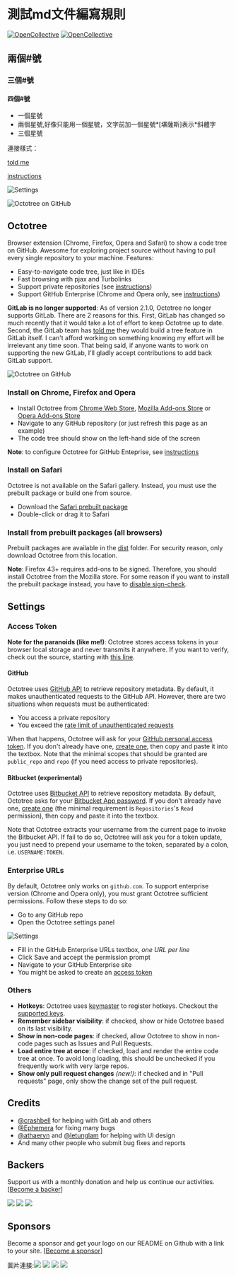 # 測試md文件編寫規則

[![OpenCollective](https://opencollective.com/octotree/backers/badge.svg)](#backers)
[![OpenCollective](https://opencollective.com/octotree/sponsors/badge.svg)](#sponsors)

## 兩個#號
### 三個#號
#### 四個#號

* 一個星號
* 兩個星號,好像只能用一個星號，文字前加一個星號*[堪薩斯]表示*斜體字
* 三個星號

連接樣式：

[told me](https://github.com/buunguyen/octotree/issues/265)

[instructions](#access-token)

![Settings](docs/settings.jpg)

![Octotree on GitHub](docs/chrome-github.jpg)


## Octotree
Browser extension (Chrome, Firefox, Opera and Safari) to show a code tree on GitHub. Awesome for exploring project source without having to pull every single repository to your machine. Features:

* Easy-to-navigate code tree, just like in IDEs
* Fast browsing with pjax and Turbolinks
* Support private repositories (see [instructions](#access-token))
* Support GitHub Enterprise (Chrome and Opera only, see [instructions](#enterprise-urls))

__GitLab is no longer supported__:
As of version 2.1.0, Octotree no longer supports GitLab. There are 2 reasons for this. First, GitLab has changed so much recently that it would take a lot of effort to keep Octotree up to date. Second, the GitLab team has [told me](https://github.com/buunguyen/octotree/issues/265) they would build a tree feature in GitLab itself. I can't afford working on something knowing my effort will be irrelevant any time soon. That being said, if anyone wants to work on supporting the new GitLab, I'll gladly accept contributions to add back GitLab support.

![Octotree on GitHub](docs/chrome-github.jpg)


### Install on Chrome, Firefox and Opera
* Install Octotree from [Chrome Web Store](https://chrome.google.com/webstore/detail/octotree/bkhaagjahfmjljalopjnoealnfndnagc), [Mozilla Add-ons Store](https://addons.mozilla.org/en-US/firefox/addon/octotree/) or [Opera Add-ons Store](https://addons.opera.com/en/extensions/details/octotree/)
* Navigate to any GitHub repository (or just refresh this page as an example)
* The code tree should show on the left-hand side of the screen

__Note__: to configure Octotree for GitHub Enteprise, see [instructions](#enterprise-urls)

### Install on Safari

Octotree is not available on the Safari gallery. Instead, you must use the prebuilt package or build one from source.

* Download the [Safari prebuilt package](https://github.com/buunguyen/octotree/blob/master/dist/safari.safariextz?raw=true)
* Double-click or drag it to Safari

### Install from prebuilt packages (all browsers)

Prebuilt packages are available in the  [dist](https://github.com/buunguyen/octotree/tree/master/dist) folder. For security reason, only download Octotree from this location.

__Note__: Firefox 43+ requires add-ons to be signed. Therefore, you should install Octotree from the Mozilla store. For some reason if you want to install the prebuilt package instead, you have to [disable sign-check](https://github.com/buunguyen/octotree/issues/220#issuecomment-166012724).

## Settings
### Access Token

__Note for the paranoids (like me!)__: Octotree stores access tokens in your browser local storage and never transmits it anywhere. If you want to verify, check out the source, starting with [this line](https://github.com/buunguyen/octotree/blob/master/src/view.options.js#L77).

#### GitHub
Octotree uses [GitHub API](https://developer.github.com/v3/) to retrieve repository metadata. By default, it makes unauthenticated requests to the GitHub API. However, there are two situations when requests must be authenticated:

* You access a private repository
* You exceed the [rate limit of unauthenticated requests](https://developer.github.com/v3/#rate-limiting)

When that happens, Octotree will ask for your [GitHub personal access token](https://help.github.com/articles/creating-an-access-token-for-command-line-use). If you don't already have one, [create one](https://github.com/settings/tokens/new), then copy and paste it into the textbox. Note that the minimal scopes that should be granted are `public_repo` and `repo` (if you need access to private repositories).

#### Bitbucket (experimental)
Octotree uses [Bitbucket API](https://confluence.atlassian.com/bitbucket/repositories-endpoint-1-0-296092719.html) to retrieve repository metadata. By default, Octotree asks for your [Bitbucket App password](https://confluence.atlassian.com/bitbucket/app-passwords-828781300.html). If you don't already have one, [create one](https://bitbucket.org/account/admin/app-passwords) (the minimal requirement is `Repositories`'s `Read` permission), then copy and paste it into the textbox.

Note that Octotree extracts your username from the current page to invoke the Bitbucket API. If fail to do so, Octotree will ask you for a token update, you just need to prepend your username to the token, separated by a colon, i.e. `USERNAME:TOKEN`.

### Enterprise URLs
By default, Octotree only works on `github.com`. To support enterprise version (Chrome and Opera only), you must grant Octotree sufficient permissions. Follow these steps to do so:

* Go to any GitHub repo
* Open the Octotree settings panel

![Settings](docs/settings.jpg)

* Fill in the GitHub Enterprise URLs textbox, _one URL per line_
* Click Save and accept the permission prompt
* Navigate to your GitHub Enterprise site
* You might be asked to create an [access token](#access-token)

### Others
* __Hotkeys__: Octotree uses [keymaster](https://github.com/madrobby/keymaster) to register hotkeys. Checkout the [supported keys](https://github.com/madrobby/keymaster#supported-keys).
* __Remember sidebar visibility__: if checked, show or hide Octotree based on its last visibility.
* __Show in non-code pages__: if checked, allow Octotree to show in non-code pages such as Issues and Pull Requests.
* __Load entire tree at once__: if checked, load and render the entire code tree at once. To avoid long loading, this should be unchecked if you frequently work with very large repos.
* __Show only pull request changes__ _(new!)_: if checked and in "Pull requests" page, only show the change set of the pull request.

## Credits
* [@crashbell](https://github.com/crashbell) for helping with GitLab and others
* [@Ephemera](https://github.com/Ephemera) for fixing many bugs
* [@athaeryn](https://github.com/athaeryn) and [@letunglam](https://github.com/letunglam) for helping with UI design
* And many other people who submit bug fixes and reports

## Backers

Support us with a monthly donation and help us continue our activities. [[Become a backer](https://opencollective.com/octotree#backer)]

<a href="https://opencollective.com/octotree/backer/0/website" target="_blank"><img src="https://opencollective.com/octotree/backer/0/avatar.svg"></a>
<a href="https://opencollective.com/octotree/backer/1/website" target="_blank"><img src="https://opencollective.com/octotree/backer/1/avatar.svg"></a>
<a href="https://opencollective.com/octotree/backer/2/website" target="_blank"><img src="https://opencollective.com/octotree/backer/2/avatar.svg"></a>


## Sponsors

Become a sponsor and get your logo on our README on Github with a link to your site. [[Become a sponsor](https://opencollective.com/octotree#sponsor)]

圖片連接:<a href="https://opencollective.com/octotree/sponsor/0/website" target="_blank"><img src="https://opencollective.com/octotree/sponsor/0/avatar.svg"></a>
<a href="https://opencollective.com/octotree/sponsor/1/website" target="_blank"><img src="https://opencollective.com/octotree/sponsor/1/avatar.svg"></a>
<a href="https://opencollective.com/octotree/sponsor/2/website" target="_blank"><img src="https://opencollective.com/octotree/sponsor/2/avatar.svg"></a>
<a href="https://opencollective.com/octotree/sponsor/3/website" target="_blank"><img src="https://opencollective.com/octotree/sponsor/3/avatar.svg"></a>

